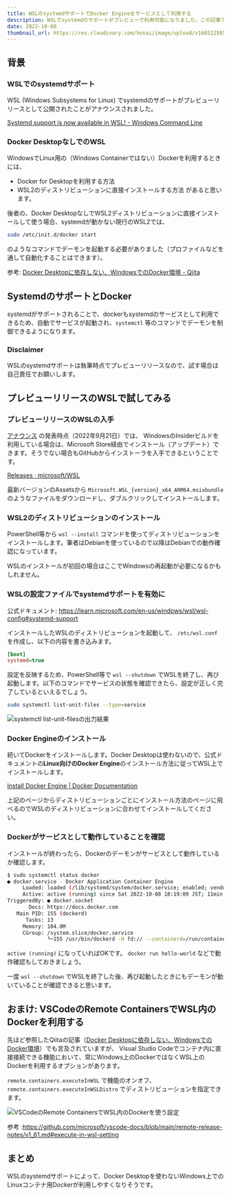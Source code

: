 ```yaml
---
title: WSLのsystemdサポートでDocker Engineをサービスとして利用する
description: WSLでsystemdのサポートがプレビューで利用可能になりました。この記事ではWSL2にDocker Engineを直接インストールしてsystemdのサービスとしてデーモンを自動起動できることを確かめます。
date: 2022-10-08
thumbnail_url: https://res.cloudinary.com/honai/image/upload/v1665225858/blog/wsl-systemctl-docker.png
---
```


## 背景
### WSLでのsystemdサポート
WSL (Windows Subsystems for Linux) でsystemdのサポートがプレビューリリースとして公開されたことがアナウンスされました。

[Systemd support is now available in WSL! - Windows Command Line](https://devblogs.microsoft.com/commandline/systemd-support-is-now-available-in-wsl/)

### Docker DesktopなしでのWSL
WindowsでLinux用の（Windows Containerではない）Dockerを利用するときには、
- Docker for Desktopを利用する方法
- WSL2のディストリビューションに直接インストールする方法
があると思います。

後者の、Docker DesktopなしでWSL2ディストリビューションに直接インストールして使う場合、systemdが動かない現行のWSL2では、

```bash
sudo /etc/init.d/docker start
```

のようなコマンドでデーモンを起動する必要がありました（プロファイルなどを通して自動化することはできます）。

参考: [Docker Desktopに依存しない、WindowsでのDocker環境 - Qiita](https://qiita.com/ohtsuka1317/items/617a865b8a9d4fb67989)


## SystemdのサポートとDocker
systemdがサポートされることで、dockerもsystemdのサービスとして利用できるため、自動でサービスが起動され、`systemctl` 等のコマンドでデーモンを制御できるようになります。

### Disclaimer
WSLのsystemdサポートは執筆時点でプレビューリリースなので、試す場合は自己責任でお願いします。

## プレビューリリースのWSLで試してみる
### プレビューリリースのWSLの入手
[アナウンス](https://devblogs.microsoft.com/commandline/systemd-support-is-now-available-in-wsl/) の発表時点（2022年9月21日）では、
WindowsのInsiderビルドを利用している場合は、Microsoft Store経由でインストール（アップデート）できます。そうでない場合もGitHubからインストーラを入手できるということです。

[Releases · microsoft/WSL](https://github.com/microsoft/WSL/releases)

最新バージョンのAssetsから `Microsoft.WSL_{version}_x64_ARM64.msixbundle` のようなファイルをダウンロードし、ダブルクリックしてインストールします。

### WSL2のディストリビューションのインストール
PowerShell等から `wsl --install` コマンドを使ってディストリビューションをインストールします。筆者はDebianを使っているので以降はDebianでの動作確認になっています。

WSLのインストールが初回の場合はここでWindowsの再起動が必要になるかもしれません。

### WSLの設定ファイルでsystemdサポートを有効に
公式ドキュメント: https://learn.microsoft.com/en-us/windows/wsl/wsl-config#systemd-support

インストールしたWSLのディストリビューションを起動して、 `/etc/wsl.conf` を作成し、以下の内容を書き込みます。

```ini
[boot]
systemd=true
```

設定を反映するため、PowerShell等で `wsl --shutdown` でWSLを終了し、再び起動します。以下のコマンドでサービスの状態を確認できたら、設定が正しく完了しているといえるでしょう。

```bash
sudo systemctl list-unit-files --type=service
```

![systemctl list-unit-filesの出力結果](https://res.cloudinary.com/honai/image/upload/f_auto/v1665220866/blog/wsl-systemd-list.png)

### Docker Engineのインストール
続いてDockerをインストールします。Docker Desktopは使わないので、公式ドキュメントの**Linux向けのDocker Engine**のインストール方法に従ってWSL上でインストールします。

[Install Docker Engine | Docker Documentation](https://docs.docker.com/engine/install/)

上記のページからディストリビューションごとにインストール方法のページに飛べるのでWSLのディストリビューションに合わせてインストールしてください。

### Dockerがサービスとして動作していることを確認

インストールが終わったら、Dockerのデーモンがサービスとして動作しているか確認します。

```bash
$ sudo systemctl status docker
● docker.service - Docker Application Container Engine
     Loaded: loaded (/lib/systemd/system/docker.service; enabled; vendor preset: enabled)
     Active: active (running) since Sat 2022-10-08 18:19:09 JST; 11min ago
TriggeredBy: ● docker.socket
       Docs: https://docs.docker.com
   Main PID: 155 (dockerd)
      Tasks: 13
     Memory: 104.0M
     CGroup: /system.slice/docker.service
             └─155 /usr/bin/dockerd -H fd:// --containerd=/run/containerd/containerd.sock
```

`active (running)` になっていればOKです。 `docker run hello-world` などで動作確認もしておきましょう。

一度 `wsl --shutdown` でWSLを終了した後、再び起動したときにもデーモンが動いていることが確認できると思います。

## おまけ: VSCodeのRemote ContainersでWSL内のDockerを利用する
先ほど参照したQiitaの記事（[Docker Desktopに依存しない、WindowsでのDocker環境](https://qiita.com/ohtsuka1317/items/617a865b8a9d4fb67989)）でも言及されていますが、
Visual Studio Codeでコンテナ内に直接接続できる機能において、常にWindows上のDockerではなくWSL上のDockerを利用するオプションがあります。

`remote.containers.executeInWSL` で機能のオンオフ、 `remote.containers.executeInWSLDistro` でディストリビューションを指定できます。

![VSCodeのRemote ContainersでWSL内のDockerを使う設定](https://res.cloudinary.com/honai/image/upload/f_auto/v1665223364/blog/vscode-wsl-docker-conf.png)

参考 :https://github.com/microsoft/vscode-docs/blob/main/remote-release-notes/v1_61.md#execute-in-wsl-setting

## まとめ
WSLのsystemdサポートによって、Docker Desktopを使わないWindows上でのLinuxコンテナ用Dockerが利用しやすくなりそうです。
